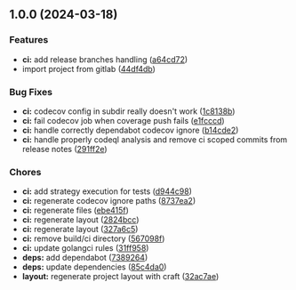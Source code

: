 ## 1.0.0 (2024-03-18)


### Features

* **ci:** add release branches handling ([a64cd72](https://github.com/kilianpaquier/exithandler/commit/a64cd726d69c617e2c7af2c54df03631041c4909))
* import project from gitlab ([44df4db](https://github.com/kilianpaquier/exithandler/commit/44df4db7e907095981f0e2807fa64adf5ceb689d))


### Bug Fixes

* **ci:** codecov config in subdir really doesn't work ([1c8138b](https://github.com/kilianpaquier/exithandler/commit/1c8138bfefcda0f05777d0b2bcc47a15ced41663))
* **ci:** fail codecov job when coverage push fails ([e1fcccd](https://github.com/kilianpaquier/exithandler/commit/e1fcccd01e364bdefb0dd7e076ef68e19f8b05b2))
* **ci:** handle correctly dependabot codecov ignore ([b14cde2](https://github.com/kilianpaquier/exithandler/commit/b14cde2853ee138a6bfbb344756078a417fa5e63))
* **ci:** handle properly codeql analysis and remove ci scoped commits from release notes ([291ff2e](https://github.com/kilianpaquier/exithandler/commit/291ff2eb868383a7999acbe90cdebbb37c9214f4))


### Chores

* **ci:** add strategy execution for tests ([d944c98](https://github.com/kilianpaquier/exithandler/commit/d944c98dcf00942e1abae9bdc27c8dd8357567a1))
* **ci:** regenerate codecov ignore paths ([8737ea2](https://github.com/kilianpaquier/exithandler/commit/8737ea227e4920ac2cb8dade59c9ebe5acceaefb))
* **ci:** regenerate files ([ebe415f](https://github.com/kilianpaquier/exithandler/commit/ebe415f6d2d98916dd7fdc74de017035043dec19))
* **ci:** regenerate layout ([2824bcc](https://github.com/kilianpaquier/exithandler/commit/2824bcca5560d5997f7388736fa171e1e7a3b72a))
* **ci:** regenerate layout ([327a6c5](https://github.com/kilianpaquier/exithandler/commit/327a6c5b6120d1b439f3151310248204e1aa3587))
* **ci:** remove build/ci directory ([567098f](https://github.com/kilianpaquier/exithandler/commit/567098f44a6f0666b1113ff7abff6f9e65c3b45b))
* **ci:** update golangci rules ([31ff958](https://github.com/kilianpaquier/exithandler/commit/31ff95889731132337b1733b8eab2111e8aa4f79))
* **deps:** add dependabot ([7389264](https://github.com/kilianpaquier/exithandler/commit/73892641a9e70d60f906ba3296d69ccd9c502b63))
* **deps:** update dependencies ([85c4da0](https://github.com/kilianpaquier/exithandler/commit/85c4da0fe9340a048969dcde027feca55b04c94d))
* **layout:** regenerate project layout with craft ([32ac7ae](https://github.com/kilianpaquier/exithandler/commit/32ac7ae3fd3f48241b400f4e4ae900b99d2bd00f))
